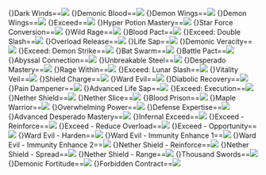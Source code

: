 {}Dark Winds==<img src="upload/mxd/Demon_Avenger/Skill_Dark_Winds.png"/>
{}Demonic Blood==<img src="upload/mxd/Demon_Avenger/Skill_Demonic_Blood.png"/>
{}Demon Wings==<img src="upload/mxd/Demon_Avenger/Skill_Demon_Wings.png"/>
{}Demon Wings==<img src="upload/mxd/Demon_Avenger/Skill_Demon_Wings_(2).png"/>
{}Exceed==<img src="upload/mxd/Demon_Avenger/Skill_Exceed.png"/>
{}Hyper Potion Mastery==<img src="upload/mxd/Demon_Avenger/Skill_Hyper_Potion_Mastery.png"/>
{}Star Force Conversion==<img src="upload/mxd/Demon_Avenger/Skill_Star_Force_Conversion.png"/>
{}Wild Rage==<img src="upload/mxd/Demon_Avenger/Skill_Wild_Rage.png"/>
{}Blood Pact==<img src="upload/mxd/Demon_Avenger/Skill_Blood_Pact.png"/>
{}Exceed: Double Slash==<img src="upload/mxd/Demon_Avenger/Skill_Exceed_Double_Slash.png"/>
{}Overload Release==<img src="upload/mxd/Demon_Avenger/Skill_Overload_Release.png"/>
{}Life Sap==<img src="upload/mxd/Demon_Avenger/Skill_Life_Sap.png"/>
{}Demonic Veracity==<img src="upload/mxd/Demon_Avenger/Skill_Demonic_Veracity.png"/>
{}Exceed: Demon Strike==<img src="upload/mxd/Demon_Avenger/Skill_Exceed_Demon_Strike.png"/>
{}Bat Swarm==<img src="upload/mxd/Demon_Avenger/Skill_Bat_Swarm.png"/>
{}Battle Pact==<img src="upload/mxd/Demon_Avenger/Skill_Battle_Pact_(Demon_Avenger).png"/>
{}Abyssal Connection==<img src="upload/mxd/Demon_Avenger/Skill_Abyssal_Connection.png"/>
{}Unbreakable Steel==<img src="upload/mxd/Demon_Avenger/Skill_Unbreakable_Steel.png"/>
{}Desperado Mastery==<img src="upload/mxd/Demon_Avenger/Skill_Desperado_Mastery.png"/>
{}Rage Within==<img src="upload/mxd/Demon_Avenger/Skill_Rage_Within.png"/>
{}Exceed: Lunar Slash==<img src="upload/mxd/Demon_Avenger/Skill_Exceed_Lunar_Slash.png"/>
{}Vitality Veil==<img src="upload/mxd/Demon_Avenger/Skill_Vitality_Veil.png"/>
{}Shield Charge==<img src="upload/mxd/Demon_Avenger/Skill_Shield_Charge.png"/>
{}Ward Evil==<img src="upload/mxd/Demon_Avenger/Skill_Ward_Evil.png"/>
{}Diabolic Recovery==<img src="upload/mxd/Demon_Avenger/Skill_Diabolic_Recovery.png"/>
{}Pain Dampener==<img src="upload/mxd/Demon_Avenger/Skill_Pain_Dampener.png"/>
{}Advanced Life Sap==<img src="upload/mxd/Demon_Avenger/Skill_Advanced_Life_Sap.png"/>
{}Exceed: Execution==<img src="upload/mxd/Demon_Avenger/Skill_Exceed_Execution.png"/>
{}Nether Shield==<img src="upload/mxd/Demon_Avenger/Skill_Nether_Shield.png"/>
{}Nether Slice==<img src="upload/mxd/Demon_Avenger/Skill_Nether_Slice.png"/>
{}Blood Prison==<img src="upload/mxd/Demon_Avenger/Skill_Blood_Prison.png"/>
{}Maple Warrior==<img src="upload/mxd/Demon_Avenger/Skill_Maple_Warrior_(Demon).png"/>
{}Overwhelming Power==<img src="upload/mxd/Demon_Avenger/Skill_Overwhelming_Power.png"/>
{}Defense Expertise==<img src="upload/mxd/Demon_Avenger/Skill_Defense_Expertise.png"/>
{}Advanced Desperado Mastery==<img src="upload/mxd/Demon_Avenger/Skill_Advanced_Desperado_Mastery.png"/>
{}Infernal Exceed==<img src="upload/mxd/Demon_Avenger/Skill_Infernal_Exceed.png"/>
{}Exceed - Reinforce==<img src="upload/mxd/Demon_Avenger/Skill_Exceed_-_Reinforce.png"/>
{}Exceed - Reduce Overload==<img src="upload/mxd/Demon_Avenger/Skill_Exceed_-_Reduce_Overload.png"/>
{}Exceed - Opportunity==<img src="upload/mxd/Demon_Avenger/Skill_Exceed_-_Opportunity.png"/>
{}Ward Evil - Harden==<img src="upload/mxd/Demon_Avenger/Skill_Ward_Evil_-_Harden.png"/>
{}Ward Evil - Immunity Enhance 1==<img src="upload/mxd/Demon_Avenger/Skill_Ward_Evil_-_Immunity_Enhance_1.png"/>
{}Ward Evil - Immunity Enhance 2==<img src="upload/mxd/Demon_Avenger/Skill_Ward_Evil_-_Immunity_Enhance_2.png"/>
{}Nether Shield - Reinforce==<img src="upload/mxd/Demon_Avenger/Skill_Nether_Shield_-_Reinforce.png"/>
{}Nether Shield - Spread==<img src="upload/mxd/Demon_Avenger/Skill_Nether_Shield_-_Spread.png"/>
{}Nether Shield - Range==<img src="upload/mxd/Demon_Avenger/Skill_Nether_Shield_-_Range.png"/>
{}Thousand Swords==<img src="upload/mxd/Demon_Avenger/Skill_Thousand_Swords.png"/>
{}Demonic Fortitude==<img src="upload/mxd/Demon_Avenger/Skill_Demonic_Fortitude.png"/>
{}Forbidden Contract==<img src="upload/mxd/Demon_Avenger/Skill_Forbidden_Contract.png"/>